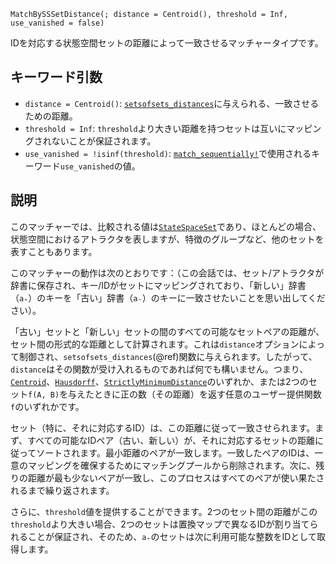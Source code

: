 ```
MatchBySSSetDistance(; distance = Centroid(), threshold = Inf, use_vanished = false)
```

IDを対応する状態空間セットの距離によって一致させるマッチャータイプです。

## キーワード引数

  * `distance = Centroid()`: [`setsofsets_distances`](@ref)に与えられる、一致させるための距離。
  * `threshold = Inf`: `threshold`より大きい距離を持つセットは互いにマッピングされないことが保証されます。
  * `use_vanished = !isinf(threshold)`: [`match_sequentially!`](@ref)で使用されるキーワード`use_vanished`の値。

## 説明

このマッチャーでは、比較される値は[`StateSpaceSet`](@ref)であり、ほとんどの場合、状態空間におけるアトラクタを表しますが、特徴のグループなど、他のセットを表すこともあります。

このマッチャーの動作は次のとおりです：（この会話では、セット/アトラクタが辞書に保存され、キー/IDがセットにマッピングされており、「新しい」辞書（`a₊`）のキーを「古い」辞書（`a₋`）のキーに一致させたいことを思い出してください）。

「古い」セットと「新しい」セットの間のすべての可能なセットペアの距離が、セット間の形式的な距離として計算されます。これは`distance`オプションによって制御され、`setsofsets_distances`(@ref)関数に与えられます。したがって、`distance`はその関数が受け入れるものであれば何でも構いません。つまり、[`Centroid`](@ref)、[`Hausdorff`](@ref)、[`StrictlyMinimumDistance`](@ref)のいずれか、または2つのセット`f(A, B)`を与えたときに正の数（その距離）を返す任意のユーザー提供関数`f`のいずれかです。

セット（特に、それに対応するID）は、この距離に従って一致させられます。まず、すべての可能なIDペア（古い、新しい）が、それに対応するセットの距離に従ってソートされます。最小距離のペアが一致します。一致したペアのIDは、一意のマッピングを確保するためにマッチングプールから削除されます。次に、残りの距離が最も少ないペアが一致し、このプロセスはすべてのペアが使い果たされるまで繰り返されます。

さらに、`threshold`値を提供することができます。2つのセット間の距離がこの`threshold`より大きい場合、2つのセットは置換マップで異なるIDが割り当てられることが保証され、そのため、`a₊`のセットは次に利用可能な整数をIDとして取得します。
